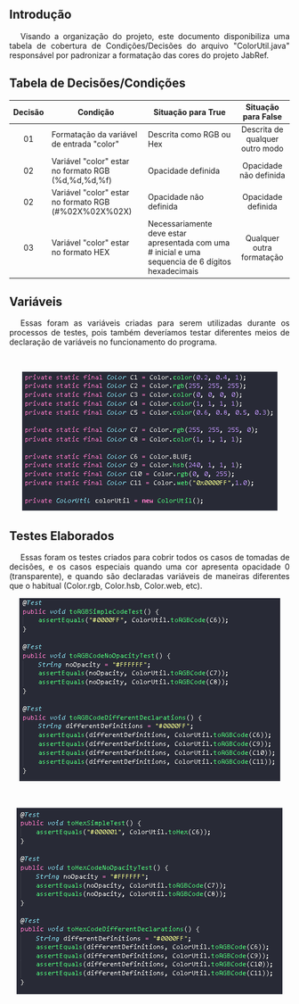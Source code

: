 ## <a>Introdução</a>

<p style="text-indent: 20px; text-align: justify">
Visando a organização do projeto, este documento disponibiliza uma tabela de cobertura de Condições/Decisões do arquivo "ColorUtil.java" responsável por padronizar a formatação das cores do projeto JabRef.
</p>


## <a>Tabela de Decisões/Condições</a>

<center>

| Decisão | Condição | Situação para True | Situação para False |
| :--: |-- | -- |:--:|
| 01 | Formatação da variável de entrada "color"| Descrita como RGB ou Hex | Descrita de qualquer outro modo |
| 02 | Variável "color" estar no formato RGB (%d,%d,%d,%f) | Opacidade definida | Opacidade não definida |
| 02 | Variável "color" estar no formato RGB (#%02X%02X%02X)  | Opacidade não definida | Opacidade definida |
| 03 | Variável "color" estar no formato HEX | Necessariamente deve estar apresentada com uma # inicial e uma sequencia de 6 dígitos hexadecimais | Qualquer outra formatação |


</center>

## <a>Variáveis</a>
<p style="text-indent: 20px; text-align: justify">
Essas foram as variáveis criadas para serem utilizadas durante os processos de testes, pois também deveríamos testar diferentes meios de declaração de variáveis no funcionamento do programa.

</p>
<br>

<center>

![cores](../wiki/cores.png)
</center>

## <a>Testes Elaborados</a>

<p style="text-indent: 20px; text-align: justify">
Essas foram os testes criados para cobrir todos os casos de tomadas de decisões, e os casos especiais quando uma cor apresenta opacidade 0 (transparente), e quando são declaradas variáveis de maneiras diferentes que o habitual (Color.rgb, Color.hsb, Color.web, etc).
<br>
</p>
<center>

![cores](../wiki/testes_RGB.png)

<br>

![cores](../wiki/testes_HEX.png)

</center>